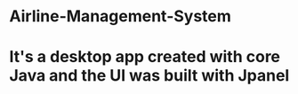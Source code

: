 # Airline-Management-System
# It's a desktop app created with core Java and the UI was built with Jpanel
